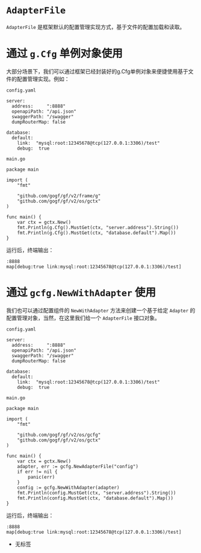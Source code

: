 # `AdapterFile`

`AdapterFile` 是框架默认的配置管理实现方式，基于文件的配置加载和读取。

# 通过 `g.Cfg` 单例对象使用

大部分场景下，我们可以通过框架已经封装好的g.Cfg单例对象来便捷使用基于文件的配置管理实现。例如：

`config.yaml`

```
server:
  address:     ":8888"
  openapiPath: "/api.json"
  swaggerPath: "/swagger"
  dumpRouterMap: false

database:
  default:
    link:  "mysql:root:12345678@tcp(127.0.0.1:3306)/test"
    debug:  true
```

`main.go`

```
package main

import (
	"fmt"

	"github.com/gogf/gf/v2/frame/g"
	"github.com/gogf/gf/v2/os/gctx"
)

func main() {
	var ctx = gctx.New()
	fmt.Println(g.Cfg().MustGet(ctx, "server.address").String())
	fmt.Println(g.Cfg().MustGet(ctx, "database.default").Map())
}
```

运行后，终端输出：

```
:8888
map[debug:true link:mysql:root:12345678@tcp(127.0.0.1:3306)/test]
```

# 通过 `gcfg.NewWithAdapter` 使用

我们也可以通过配置组件的 `NewWithAdapter` 方法来创建一个基于给定 `Adapter` 的配置管理对象，当然，在这里我们给一个 `AdapterFile` 接口对象。

`config.yaml`

```
server:
  address:     ":8888"
  openapiPath: "/api.json"
  swaggerPath: "/swagger"
  dumpRouterMap: false

database:
  default:
    link:  "mysql:root:12345678@tcp(127.0.0.1:3306)/test"
    debug:  true
```

`main.go`

```
package main

import (
	"fmt"

	"github.com/gogf/gf/v2/os/gcfg"
	"github.com/gogf/gf/v2/os/gctx"
)

func main() {
	var ctx = gctx.New()
	adapter, err := gcfg.NewAdapterFile("config")
	if err != nil {
		panic(err)
	}
	config := gcfg.NewWithAdapter(adapter)
	fmt.Println(config.MustGet(ctx, "server.address").String())
	fmt.Println(config.MustGet(ctx, "database.default").Map())
}
```

运行后，终端输出：

```
:8888
map[debug:true link:mysql:root:12345678@tcp(127.0.0.1:3306)/test]
```

- 无标签